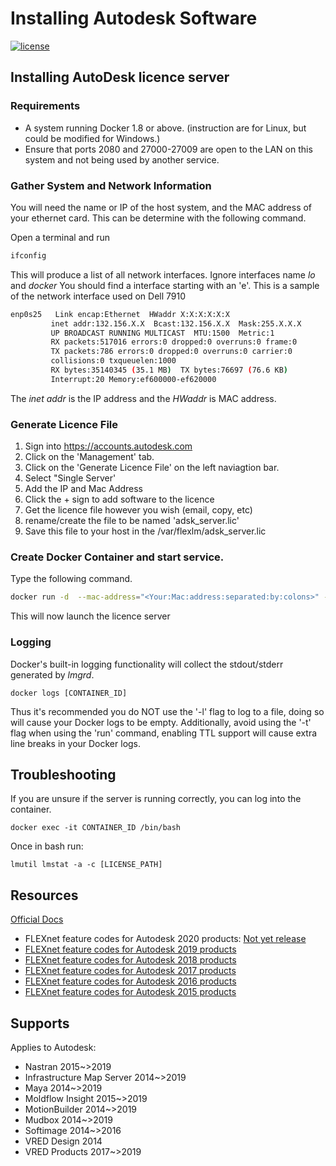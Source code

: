 # Installing Autodesk Software
[![license](https://img.shields.io/github/license/mashape/apistatus.svg)]()

## Installing AutoDesk licence server
### Requirements
* A system running Docker 1.8 or above. (instruction are for Linux, but could be modified for Windows.)
* Ensure that ports 2080 and 27000-27009 are open to the LAN on this system and not being used by another service.

### Gather System and Network Information
You will need the name or IP of the host system, and the MAC address of your ethernet card. This can be determine with the following command. 

 Open a terminal and run 
 ```sh
 ifconfig
 ```
 
 This will produce a list of all network interfaces. Ignore interfaces name *lo* and *docker* You should find a interface starting with an 'e'. This is a sample of the network interface used on Dell 7910
 ```sh
 enp0s25   Link encap:Ethernet  HWaddr X:X:X:X:X:X  
          inet addr:132.156.X.X  Bcast:132.156.X.X  Mask:255.X.X.X
          UP BROADCAST RUNNING MULTICAST  MTU:1500  Metric:1
          RX packets:517016 errors:0 dropped:0 overruns:0 frame:0
          TX packets:786 errors:0 dropped:0 overruns:0 carrier:0
          collisions:0 txqueuelen:1000 
          RX bytes:35140345 (35.1 MB)  TX bytes:76697 (76.6 KB)
          Interrupt:20 Memory:ef600000-ef620000 
 ```
 
 The *inet addr* is the IP address and the *HWaddr* is MAC address.
 ### Generate Licence File
 1. Sign into https://accounts.autodesk.com
 2. Click on the 'Management' tab. 
 3. Click on the 'Generate Licence File' on the left naviagtion bar.
 4. Select "Single Server'
 5. Add the IP and Mac Address 
 6. Click the + sign to add software to the licence
 7. Get the licence file however you wish (email, copy, etc) 
 8. rename/create the file to be named 'adsk_server.lic'
 9. Save this file to your host in the /var/flexlm/adsk_server.lic
 
### Create Docker Container and start service. 
Type the following command. 
```sh
docker run -d  --mac-address="<Your:Mac:address:separated:by:colons>" -h <Your IP Address> -v /var/flexlm/adsk_server.lic:/usr/local/flexlm/licenses/license.dat:ro -p 2080:2080 -p 27000-27009:27000-27009 --restart=always canmet/docker-adlmflexnetserver
```
This will now launch the licence server 


### Logging

Docker's built-in logging functionality will collect the stdout/stderr generated by _lmgrd_. 

    docker logs [CONTAINER_ID]

Thus it's recommended you do NOT use the '-l' flag to log to a file, doing so will cause your Docker logs to be empty.  Additionally, avoid using the '-t' flag when using the 'run' command, enabling TTL support will cause extra line breaks in your Docker logs.

## Troubleshooting

If you are unsure if the server is running correctly, you can log into the container.

    docker exec -it CONTAINER_ID /bin/bash

Once in bash run: 

    lmutil lmstat -a -c [LICENSE_PATH]

## Resources
[Official Docs](https://knowledge.autodesk.com/customer-service/network-license-administration/get-ready-network-license/download-the-network-license-manager)

- FLEXnet feature codes for Autodesk 2020 products: [Not yet release](https://knowledge.autodesk.com/customer-service/network-license-administration/managing-network-licenses/interpreting-your-license-file/feature-codes)
- [FLEXnet feature codes for Autodesk 2019 products](https://knowledge.autodesk.com/customer-service/network-license-administration/managing-network-licenses/interpreting-your-license-file/feature-codes/2019-flexnet-feature-codes)
- [FLEXnet feature codes for Autodesk 2018 products](https://knowledge.autodesk.com/customer-service/network-license-administration/managing-network-licenses/interpreting-your-license-file/feature-codes/2018-flexnet-feature-codes)
- [FLEXnet feature codes for Autodesk 2017 products](https://knowledge.autodesk.com/customer-service/network-license-administration/managing-network-licenses/interpreting-your-license-file/feature-codes/2017-flexnet-feature-codes)
- [FLEXnet feature codes for Autodesk 2016 products](https://knowledge.autodesk.com/customer-service/network-license-administration/managing-network-licenses/interpreting-your-license-file/feature-codes/2016-flexnet-feature-codes)
- [FLEXnet feature codes for Autodesk 2015 products](https://knowledge.autodesk.com/customer-service/network-license-administration/managing-network-licenses/interpreting-your-license-file/feature-codes/2015-flexnet-feature-codes)

## Supports
Applies to Autodesk:

- Nastran 2015~>2019
- Infrastructure Map Server 2014~>2019
- Maya 2014~>2019
- Moldflow Insight 2015~>2019
- MotionBuilder 2014~>2019
- Mudbox 2014~>2019
- Softimage 2014~>2016
- VRED Design 2014
- VRED Products 2017~>2019
